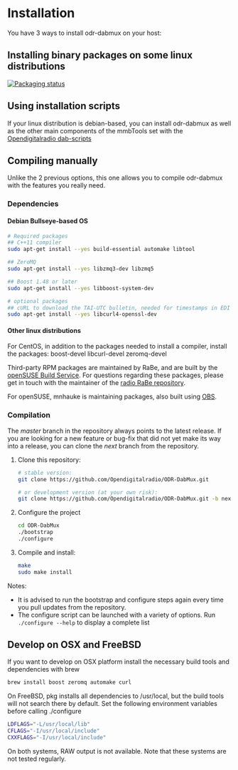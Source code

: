 # Installation

You have 3 ways to install odr-dabmux on your host:

## Installing binary packages on some linux distributions

[![Packaging status](https://repology.org/badge/vertical-allrepos/odr-dabmux.svg)](https://repology.org/project/odr-dabmux/versions)

## Using installation scripts

If your linux distribution is debian-based, you can install odr-dabmux
as well as the other main components of the mmbTools set with the
[Opendigitalradio dab-scripts](https://github.com/opendigitalradio/dab-scripts.git)

## Compiling manually

Unlike the 2 previous options, this one allows you to compile odr-dabmux with the features you really need.

### Dependencies

#### Debian Bullseye-based OS

```sh
# Required packages
## C++11 compiler
sudo apt-get install --yes build-essential automake libtool

## ZeroMQ
sudo apt-get install --yes libzmq3-dev libzmq5

## Boost 1.48 or later
sudo apt-get install --yes libboost-system-dev

# optional packages
## cURL to download the TAI-UTC bulletin, needed for timestamps in EDI output
sudo apt-get install --yes libcurl4-openssl-dev
```

#### Other linux distributions

For CentOS, in addition to the packages needed to install a compiler, install the packages:
boost-devel libcurl-devel zeromq-devel

Third-party RPM packages are maintained by RaBe, and are built by the
[openSUSE Build Service](https://build.opensuse.org/project/show/home:radiorabe:dab).
For questions regarding these packages, please get in touch with the maintainer of
the [radio RaBe repository](https://github.com/radiorabe/).

For openSUSE, mnhauke is maintaining packages, also built using
[OBS](https://build.opensuse.org/project/show/home:mnhauke:ODR-mmbTools).

### Compilation

The *master* branch in the repository always points to the
latest release. If you are looking for a new feature or bug-fix
that did not yet make its way into a release, you can clone the
*next* branch from the repository.

1. Clone this repository:

   ```sh
   # stable version:
   git clone https://github.com/Opendigitalradio/ODR-DabMux.git

   # or development version (at your own risk):
   git clone https://github.com/Opendigitalradio/ODR-DabMux.git -b next
   ```

1. Configure the project

   ```sh
   cd ODR-DabMux
   ./bootstrap
   ./configure
   ```

1. Compile and install:

   ```sh
   make
   sudo make install
   ```

Notes:

- It is advised to run the bootstrap and configure steps again every time you pull updates from the repository.
- The configure script can be launched with a variety of options. Run `./configure --help` to display a complete list

## Develop on OSX and FreeBSD

If you want to develop on OSX platform install the necessary build tools and dependencies with brew

```sh
brew install boost zeromq automake curl
```

On FreeBSD, pkg installs all dependencies to /usr/local, but the build
tools will not search there by default. Set the following environment variables
before calling ./configure

```sh
LDFLAGS="-L/usr/local/lib"
CFLAGS="-I/usr/local/include"
CXXFLAGS="-I/usr/local/include"
```

On both systems, RAW output is not available. Note that these systems are not tested regularly.
